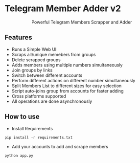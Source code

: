 # Telegram Member Adder v2

<p align='center'>
Powerful Telegram Members Scrapper and Adder
</p>

## Features

* Runs a Simple Web UI
* Scraps all/unique memebers from groups
* Delete scrapped groups
* Adds members using multiple numbers simultaneously
* Join groups by links
* Switch between different accounts
* Perform different actions on different number simultaneously
* Split Members List to different sizes for easy selection
* Script auto-joins group from accounts for faster adding
* Cross platforms supported
* All operations are done asynchronously

## How to use

* Install Requirements

`pip install -r requirements.txt`

* Add your accounts to add and scrape members

`python app.py`
